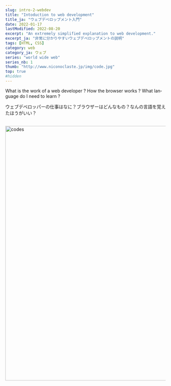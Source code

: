 ```yaml
---
slug: intro-2-webdev
title: "Intoduction to web development"
title_ja: "ウェブデベロップメント入門"
date: 2022-01-17
lastModified: 2022-08-20
excerpt: "An extremely simplified explanation to web development."
excerpt_ja: "非常に分かりやすいウェブデベロップメントの説明"
tags: [HTML, CSS]
category: web
category_ja: ウェブ
series: "world wide web"
series_nb: 1
thumb: "http://www.niconoclaste.jp/img/code.jpg"
top: true
#hidden
---
```

<p lang="en">What is the work of a web developer ? How the browser works ? What language do I need to learn ?</p>
<p lang="ja">ウェブデベロッパーの仕事はなに？ブラウザーはどんなもの？なんの言語を覚えたほうがいい？</p>
<br>
<img src="http://www.niconoclaste.jp/img/code.jpg" alt="codes" width="800" class="img">